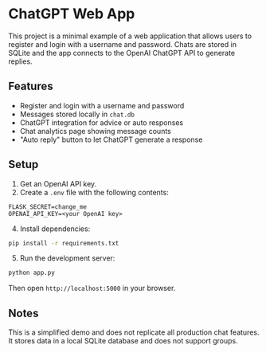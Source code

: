 # ChatGPT Web App

This project is a minimal example of a web application that allows users to register and login with a username and password. Chats are stored in SQLite and the app connects to the OpenAI ChatGPT API to generate replies.

## Features

- Register and login with a username and password
- Messages stored locally in `chat.db`
- ChatGPT integration for advice or auto responses
- Chat analytics page showing message counts
- "Auto reply" button to let ChatGPT generate a response

## Setup

1. Get an OpenAI API key.
2. Create a `.env` file with the following contents:

```
FLASK_SECRET=change_me
OPENAI_API_KEY=<your OpenAI key>
```

4. Install dependencies:

```bash
pip install -r requirements.txt
```

5. Run the development server:

```bash
python app.py
```

Then open `http://localhost:5000` in your browser.

## Notes

This is a simplified demo and does not replicate all production chat features. It stores data in a local SQLite database and does not support groups.

